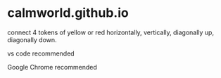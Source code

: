 # calmworld.github.io

connect 4 tokens of yellow or red horizontally, vertically, diagonally up, diagonally down.

vs code recommended

Google Chrome recommended

